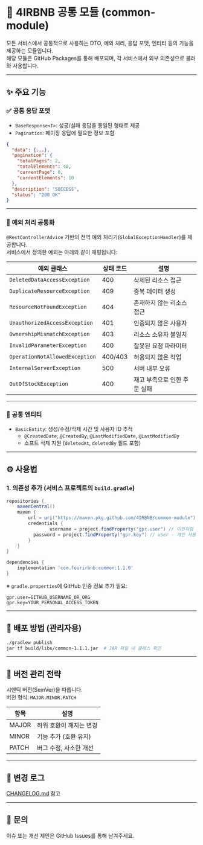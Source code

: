 # 🧱 4IRBNB 공통 모듈 (common-module)

모든 서비스에서 공통적으로 사용하는 DTO, 예외 처리, 응답 포맷, 엔티티 등의 기능을 제공하는 모듈입니다.  
해당 모듈은 GitHub Packages를 통해 배포되며, 각 서비스에서 외부 의존성으로 불러와 사용합니다.

---

## ✨ 주요 기능

### ✅ 공통 응답 포맷

- `BaseResponse<T>`: 성공/실패 응답을 통일된 형태로 제공  
- `Pagination`: 페이징 응답에 필요한 정보 포함

```json
{
  "data": {...},
  "pagination": {
    "totalPages": 2,
    "totalElements": 40,
    "currentPage": 0,
    "currentElements": 10
  },
  "description": "SUCCESS",
  "status": "200 OK"
}
```

---

### 🚨 예외 처리 공통화

`@RestControllerAdvice` 기반의 전역 예외 처리기(`GlobalExceptionHandler`)를 제공합니다.  
서비스에서 정의한 예외는 아래와 같이 매핑됩니다:

| 예외 클래스                       | 상태 코드 | 설명 |
|-----------------------------------|-----------|------|
| `DeletedDataAccessException`      | 400       | 삭제된 리소스 접근 |
| `DuplicateResourceException`      | 409       | 중복 데이터 생성 |
| `ResourceNotFoundException`       | 404       | 존재하지 않는 리소스 접근 |
| `UnauthorizedAccessException`     | 401       | 인증되지 않은 사용자 |
| `OwnershipMismatchException`      | 403       | 리소스 소유자 불일치 |
| `InvalidParameterException`       | 400       | 잘못된 요청 파라미터 |
| `OperationNotAllowedException`    | 400/403   | 허용되지 않은 작업 |
| `InternalServerException`         | 500       | 서버 내부 오류 |
| `OutOfStockException`             | 400       | 재고 부족으로 인한 주문 실패 |

---

### 🧩 공통 엔티티

- `BasicEntity`: 생성/수정/삭제 시간 및 사용자 ID 추적  
  - `@CreatedDate`, `@CreatedBy`, `@LastModifiedDate`, `@LastModifiedBy`  
  - 소프트 삭제 지원 (`deletedAt`, `deletedBy` 필드 포함)

---

## ⚙️ 사용법

### 1. 의존성 추가 (서비스 프로젝트의 `build.gradle`)

```groovy
repositories {
    mavenCentral()
    maven {
        url = uri("https://maven.pkg.github.com/4IRBNB/common-module")
        credentials {
			    username = project.findProperty("gpr.user") // 이전처럼 키값은 gradle.properties 로 관리
          password = project.findProperty("gpr.key") // user - 개인 사용자(닉네임) / key - 개인 토큰
		}
    }
}

dependencies {
    implementation 'com.fourirbnb:common:1.1.0'
}
```

※ `gradle.properties`에 GitHub 인증 정보 추가 필요:

```properties
gpr.user=GITHUB_USERNAME_OR_ORG
gpr.key=YOUR_PERSONAL_ACCESS_TOKEN
```

---

## 🚀 배포 방법 (관리자용)

```bash
./gradlew publish
jar tf build/libs/common-1.1.1.jar  # JAR 파일 내 클래스 확인
```

---

## 📌 버전 관리 전략

시맨틱 버전(SemVer)을 따릅니다.  
버전 형식: `MAJOR.MINOR.PATCH`

| 항목 | 설명 |
|------|------|
| MAJOR | 하위 호환이 깨지는 변경 |
| MINOR | 기능 추가 (호환 유지) |
| PATCH | 버그 수정, 사소한 개선 |

---

## 📄 변경 로그

[CHANGELOG.md](./CHANGELOG.md) 참고

---

## 🙋 문의

이슈 또는 개선 제안은 GitHub Issues를 통해 남겨주세요.
